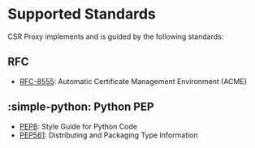 # Supported Standards

CSR Proxy implements and is guided by the following standards:

## RFC

* [RFC-8555][RFC8555]: Automatic Certificate Management Environment (ACME)

## :simple-python: Python PEP

* [PEP8][PEP8]: Style Guide for Python Code
* [PEP561][PEP561]: Distributing and Packaging Type Information

[PEP8]: https://peps.python.org/pep-0008/
[PEP561]: https://peps.python.org/pep-0561/
[RFC8555]: https://datatracker.ietf.org/doc/html/rfc8555